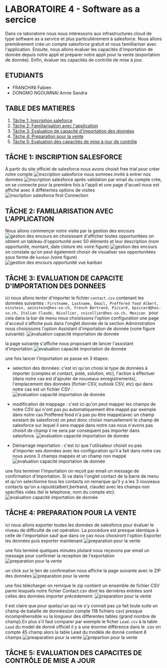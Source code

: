 # LABORATOIRE 4 - Software as a sercice 

Dans ce laboratoire nous nous intéressons aux infrastructures cloud de type software as a service et plus particulièrement à salesforce. Nous allons premièrement crée un compte salesforce gratuit et nous familliariser avec l'application. Ensuite, nous allons évaluer les capacités d'importation de donnée depuis notre appli et préparer notre appli pour la vente (exportation de donnée). Enfin, évaluer les capacités de contrôle de mise à jour.

## ETUDIANTS 

* FRANCHINI Fabien
* DONGMO NGOUMNAI Annie Sandra

## TABLE DES MATIERES 

1. [Tâche 1: Inscription saleforce](#t%C3%82che-1-inscription-salesforce)
2. [Tâche 2: Familiarisation avec l'application](#t%C3%82che-2-familiarisation-avec-lapplication)
3. [Tâche 3: Evaluation de capacité d'importation des données](#t%C3%82che-3-evaluation-de-capacite-dimportation-des-donnees)
4. [Tâche 4: Preparation pour la vente](#t%C3%82che-4-preparation-pour-la-vente)
5. [Tâche 5: Evaluation des capacités de mise à jour de contrôle](#t%C3%82che-5-evaluation-des-capacites-de-controle-de-mise-a-jour)

## TÂCHE 1: INSCRIPTION SALESFORCE 

À partir du site officiel de salesforce nous avons choisit free trial pour créer notre compte 
![inscription salesforce](assets/images/CreationCompte.png)
nous sommes invité à entrer nos données 
![inscription salesforce](assets/images/creationCompte2.png)
après validation par email du compte crée, on se connecte pour la première fois à l'appli et une page d'acueil nous est affiché avec 4 différentes options de visites
![inscription salesforce first Connection](assets/images/CreationCompte3.png)


## TÂCHE 2: FAMILIARISATION AVEC L'APPLICATION

Nous allons commençer notre visite par la gestion des encours 
![gestion des encours](assets/images/FamiliarisationApplication1.png)
en choisissant d'afficher toutes opportunitées on obtient un tableau d'opportunité avec 50 éléments et leur description (nom opportunité, montant, date cloture etc voire figure)
![gestion des encours](assets/images/familiariasationAppliToutesLesOpportunitees3.png)
on constate qu'on peut également choisir de visualiser ses opportunitées sous forme de `kanban` (voire figure)
![gestion des encours opportunité vue kanban](assets/images/familiarisationAppliVueKanban.png)

## TÂCHE 3: EVALUATION DE CAPACITE D'IMPORTATION DES DONNEES

ici nous allons tenter d'importer le fichier `contact.csv` contenant les données suivantes :
`Firstname, Lastname, Email, Preffered food
 Albert, einstein, aeinstein@hes-so.ch, French
 Bertrand, Piccard, bpiccard@hes-so.ch, Italian
 Claude, Nicollier, cnicollier@hes-so.ch, Mexican
`
pour cela dans la bar de menu nous choisissons l'option configuration une page d'acceuil s'affiche puis dans l'onglet donnée de la section Administration nous choisissons l'option Assistant d'importation de donnée (voire figure suivante):
![evaluation capacité importation de donnée](assets/images/tache3ClickOnImportationDonnée.png)

la page suivante s'affiche nous proposant de lancer l'assistant d'importation
![evaluation capacité importation de donnée](assets/images/Tache3LancementAssistantdImportationSuite1.png)

une fois lancer l'importation se passe en 3 étapes: 
- selection des données: c'est ici qu'on choisi le type de données à importer (comptes et contact, piste, solution, etc), l'action à éffectuer (dans notre cas est d'ajouter de nouveaux enregistrements), l'emplacement des données (fichier CSV, outlook CSV, etc) qui dans notre cas est un fichier CSV : 
![evaluation capacité importation de donnée](assets/images/tache3ImportingDataCSV1.png)

- modification de mappage : c'est ici qu'on peut mapper les champs de notre CSV qui n'ont pas pu automatiquement être mappé par exemple dans notre cas Preffered food n'a pas pu être mappé(avec un champ existant de salesforce) on peut donc choisir manuellement le champ de salesforce sur lequel il sera mappé dans notre cas nous n'avons pas choisit de champ il ne sera par conséquent pas importer dans salesforce.
![evaluation capacité importation de donnée](assets/images/tache3ImportationdataCSV2.png)

- Démarrage importation : c'est ici que l'utilisateur choisit ou pas d'importer ses données avec les configuration qu'il a fait dans notre cas nous avons 3 champs mappés et un champ non mappé
![evaluation capacité importation de donnée](assets/images/tache3ImportationdataCSV3.png)

une fois terminer l'importation on reçoit par email un message de confirmation d'importation. Si va dans l'onglet contact de la barre de menu et qu'on selectionne tous les contacts on remarque qu'il y a les 3 nouveaux contacts qu'on a rajouté(albert,bertrand, claude) avec les champs non spécifiés vides (tel le telephone, nom du compte etc):
![evaluation capacité importation de donnée](assets/images/tache3ImportationdataCSVTermineeTousLesContact.png)

## TÂCHE 4: PREPARATION POUR LA VENTE

ici nous allons exporter toutes les données de salesforce pour évaluer le niveau de difficulté de cet opération. La procédure est presque identique à celle de l'importation sauf que dans ce cas nous choisiront l'option Exporter les données puis exporter maintenant
![preparation pour la vente](assets/images/tache4ExportingData1.png)

une fois terminé quelques minutes plutard nous reçevons par email un message pour confirmer la reception de l'exportation
![preparation pour la vente](assets/images/tache4ExportingDataReceiveConfirm.png)

un click sur le lien de confirmation nous affiche la page suivante avec le ZIP des données
![preparation pour la vente](assets/images/tache4exportingdata2.png)

une fois télécharger on remrque le zip contient un ensemble de fichier CSV parmi lesquels notre fichier Contact.csv dont les dernières entrées sont celles des données importer précédement:
![preparation pour la vente](assets/images/tache4exportingDataResultzipwithMyImport.png)

il est claire que pour quelqu'un qui ne s'y connait pas ça fait toute suite un champ de bataille de données(on compte 118 fichiers csv) presque incompréhensible vu la longueur des differentes tables (grand nombre de champ).En plus s'il faut comparer par exemple le ficher `Lead.csv` à la table `Lead` du model de donné officiel il y a une énorme différence dans le .csv on compte 45 champ alors la table Lead du modèle de donné contient 8 champs
![preaparation pour la vente](assets/images/tache4Lead.PNG)
![prepartion pour la vente](assets/images/tache4exportingdataSchema.png)

## TÂCHE 5: EVALUATION DES CAPACITES DE CONTRÔLE DE MISE A JOUR
